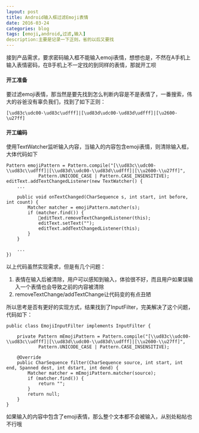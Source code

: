 ```yaml
---
layout: post
title: Android输入框过滤Emoji表情
date: 2016-03-24
categories: blog
tags: [emoji,android,过滤,输入]
description:主要是记录一下正则，省的以后又要找
---
```


接到产品需求，要求密码输入框不能输入emoji表情，想想也是，不然在A手机上输入表情密码，在B手机上不一定找的到同样的表情，那就开工呗

#### 开工准备
要过滤emoji表情，那当然是要先找到怎么判断内容是不是表情了，一番搜索，伟大的谷爸没有辜负我们，找到了如下正则：

```
[\ud83c\udc00-\ud83c\udfff]|[\ud83d\udc00-\ud83d\udfff]|[\u2600-\u27ff]
```

#### 开工编码
使用TextWatcher监听输入内容，当输入的内容包含emoji表情，则清除输入框，大体代码如下

```
Pattern emojiPattern = Pattern.compile("[\\ud83c\\udc00-\\ud83c\\udfff]|[\\ud83d\\udc00-\\ud83d\\udfff]|[\\u2600-\\u27ff]",
            Pattern.UNICODE_CASE | Pattern.CASE_INSENSITIVE);
editText.addTextChangedListener(new TextWatcher() {
	...
	
	public void onTextChanged(CharSequence s, int start, int before, int count) {
		Matcher matcher = emojiPattern.matcher(s);
		if (matcher.find()) {
			editText.removeTextChangedListener(this);
			editText.setText("");
			editText.addTextChangedListener(this);
		}
	}
	
	...
})
```

以上代码虽然实现需求，但是有几个问题：

1. 表情在输入后被清除，用户可以感知到输入，体验很不好，而且用户如果误输入一个表情也会导致之前的内容被清除
2. removeTextChange/addTextChange让代码变的有点丑陋

所以思考是否有更好的实现方式，结果找到了InputFilter，完美解决了这个问题，代码如下：

```
public class EmojiInputFilter implements InputFilter {

    private Pattern mEmojiPattern = Pattern.compile("[\\ud83c\\udc00-\\ud83c\\udfff]|[\\ud83d\\udc00-\\ud83d\\udfff]|[\\u2600-\\u27ff]",
            Pattern.UNICODE_CASE | Pattern.CASE_INSENSITIVE);

    @Override
    public CharSequence filter(CharSequence source, int start, int end, Spanned dest, int dstart, int dend) {
        Matcher matcher = mEmojiPattern.matcher(source);
        if (matcher.find()) {
            return "";
        }
        return null;
    }
}
```
如果输入的内容中包含了emoji表情，那么整个文本都不会被输入，从别处粘帖也不行哦






